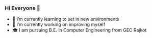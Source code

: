 ### Hi Everyone 👋



- 🌱 I’m currently learning to set in new environments
- 🔭 I’m currently working on improving myself
-  :mortar_board: I am pursuing B.E. in Computer Engineering from GEC Rajkot
